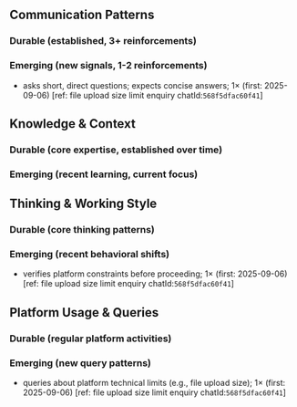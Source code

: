 ## Communication Patterns
### Durable (established, 3+ reinforcements)

### Emerging (new signals, 1-2 reinforcements)
- asks short, direct questions; expects concise answers; 1× (first: 2025-09-06) [ref: file upload size limit enquiry chatId:`568f5dfac60f41`]

## Knowledge & Context
### Durable (core expertise, established over time)

### Emerging (recent learning, current focus)

## Thinking & Working Style
### Durable (core thinking patterns)

### Emerging (recent behavioral shifts)
- verifies platform constraints before proceeding; 1× (first: 2025-09-06) [ref: file upload size limit enquiry chatId:`568f5dfac60f41`]

## Platform Usage & Queries
### Durable (regular platform activities)

### Emerging (new query patterns)
- queries about platform technical limits (e.g., file upload size); 1× (first: 2025-09-06) [ref: file upload size limit enquiry chatId:`568f5dfac60f41`]